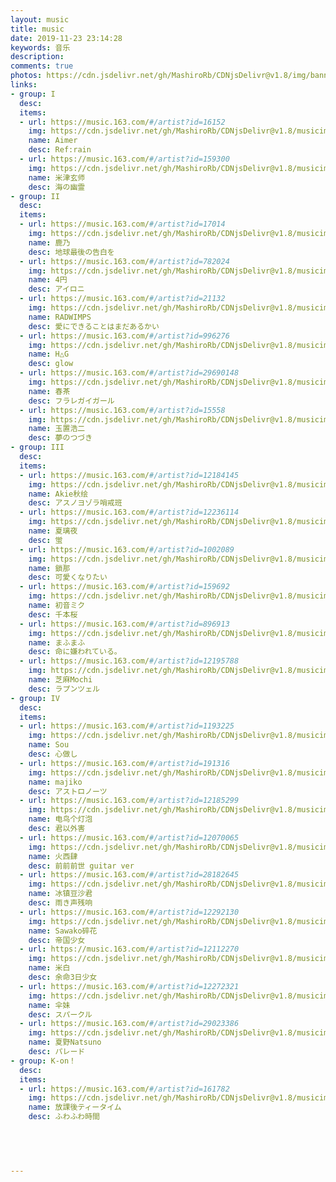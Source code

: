 ```yaml
---
layout: music
title: music
date: 2019-11-23 23:14:28
keywords: 音乐
description: 
comments: true
photos: https://cdn.jsdelivr.net/gh/MashiroRb/CDNjsDelivr@v1.8/img/banner/lovelive.jpg
links:
- group: I
  desc: 
  items:
  - url: https://music.163.com/#/artist?id=16152
    img: https://cdn.jsdelivr.net/gh/MashiroRb/CDNjsDelivr@v1.8/musicimg/Aimer.jpg
    name: Aimer
    desc: Ref:rain
  - url: https://music.163.com/#/artist?id=159300
    img: https://cdn.jsdelivr.net/gh/MashiroRb/CDNjsDelivr@v1.8/musicimg/baye.jpg
    name: 米津玄师
    desc: 海の幽霊
- group: II
  desc: 
  items:
  - url: https://music.163.com/#/artist?id=17014
    img: https://cdn.jsdelivr.net/gh/MashiroRb/CDNjsDelivr@v1.8/musicimg/lunai.jpg
    name: 鹿乃
    desc: 地球最後の告白を
  - url: https://music.163.com/#/artist?id=782024
    img: https://cdn.jsdelivr.net/gh/MashiroRb/CDNjsDelivr@v1.8/musicimg/4yen.jpg
    name: 4円
    desc: アイロニ
  - url: https://music.163.com/#/artist?id=21132
    img: https://cdn.jsdelivr.net/gh/MashiroRb/CDNjsDelivr@v1.8/musicimg/radwimps.jpg
    name: RADWIMPS
    desc: 愛にできることはまだあるかい
  - url: https://music.163.com/#/artist?id=996276
    img: https://cdn.jsdelivr.net/gh/MashiroRb/CDNjsDelivr@v1.8/musicimg/hag.jpg
    name: H△G
    desc: glow    
  - url: https://music.163.com/#/artist?id=29690148
    img: https://cdn.jsdelivr.net/gh/MashiroRb/CDNjsDelivr@v1.8/musicimg/chuncha.jpg
    name: 春茶
    desc: フラレガイガール
  - url: https://music.163.com/#/artist?id=15558
    img: https://cdn.jsdelivr.net/gh/MashiroRb/CDNjsDelivr@v1.8/musicimg/yzhe.jpg
    name: 玉置浩二
    desc: 夢のつづき    
- group: III
  desc: 
  items:
  - url: https://music.163.com/#/artist?id=12184145
    img: https://cdn.jsdelivr.net/gh/MashiroRb/CDNjsDelivr@v1.8/musicimg/qiuhui.jpg
    name: Akie秋绘
    desc: アスノヨゾラ哨戒班
  - url: https://music.163.com/#/artist?id=12236114
    img: https://cdn.jsdelivr.net/gh/MashiroRb/CDNjsDelivr@v1.8/musicimg/xialiye.jpg
    name: 夏璃夜
    desc: 蛍
  - url: https://music.163.com/#/artist?id=1002089
    img: https://cdn.jsdelivr.net/gh/MashiroRb/CDNjsDelivr@v1.8/musicimg/suona.jpg
    name: 鎖那
    desc: 可愛くなりたい
  - url: https://music.163.com/#/artist?id=159692
    img: https://cdn.jsdelivr.net/gh/MashiroRb/CDNjsDelivr@v1.8/musicimg/miku.jpg
    name: 初音ミク
    desc: 千本桜    
  - url: https://music.163.com/#/artist?id=896913
    img: https://cdn.jsdelivr.net/gh/MashiroRb/CDNjsDelivr@v1.8/musicimg/mafu.jpg
    name: まふまふ
    desc: 命に嫌われている。
  - url: https://music.163.com/#/artist?id=12195788
    img: https://cdn.jsdelivr.net/gh/MashiroRb/CDNjsDelivr@v1.8/musicimg/zhima.jpg
    name: 芝麻Mochi
    desc: ラプンツェル
- group: IV
  desc: 
  items:
  - url: https://music.163.com/#/artist?id=1193225
    img: https://cdn.jsdelivr.net/gh/MashiroRb/CDNjsDelivr@v1.8/musicimg/sou.jpg
    name: Sou
    desc: 心做し
  - url: https://music.163.com/#/artist?id=191316
    img: https://cdn.jsdelivr.net/gh/MashiroRb/CDNjsDelivr@v1.8/musicimg/majiko.jpg
    name: majiko
    desc: アストロノーツ
  - url: https://music.163.com/#/artist?id=12185299
    img: https://cdn.jsdelivr.net/gh/MashiroRb/CDNjsDelivr@v1.8/musicimg/dianniao.jpg
    name: 电鸟个灯泡
    desc: 君以外害
  - url: https://music.163.com/#/artist?id=12070065
    img: https://cdn.jsdelivr.net/gh/MashiroRb/CDNjsDelivr@v1.8/musicimg/huoxisi.jpg
    name: 火西肆
    desc: 前前前世 guitar ver    
  - url: https://music.163.com/#/artist?id=28182645
    img: https://cdn.jsdelivr.net/gh/MashiroRb/CDNjsDelivr@v1.8/musicimg/bzds.jpg
    name: 冰镇豆沙君
    desc: 雨き声残响    
  - url: https://music.163.com/#/artist?id=12292130
    img: https://cdn.jsdelivr.net/gh/MashiroRb/CDNjsDelivr@v1.8/musicimg/sawako.jpg
    name: Sawako碎花
    desc: 帝国少女    
  - url: https://music.163.com/#/artist?id=12112270
    img: https://cdn.jsdelivr.net/gh/MashiroRb/CDNjsDelivr@v1.8/musicimg/mibai.jpg
    name: 米白
    desc: 余命3日少女    
  - url: https://music.163.com/#/artist?id=12272321
    img: https://cdn.jsdelivr.net/gh/MashiroRb/CDNjsDelivr@v1.8/musicimg/sanmei.jpg
    name: 伞妹
    desc: スパークル
  - url: https://music.163.com/#/artist?id=29023386
    img: https://cdn.jsdelivr.net/gh/MashiroRb/CDNjsDelivr@v1.8/musicimg/xiaye.jpg
    name: 夏野Natsuno
    desc: パレード
- group: K-on！
  desc: 
  items:  
  - url: https://music.163.com/#/artist?id=161782
    img: https://cdn.jsdelivr.net/gh/MashiroRb/CDNjsDelivr@v1.8/musicimg/kon.jpg
    name: 放課後ティータイム
    desc: ふわふわ時間
  



    
---
```

